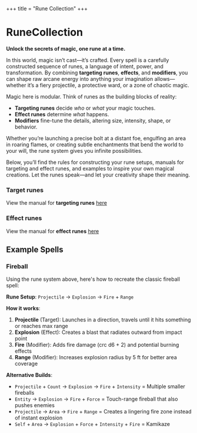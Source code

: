 +++
title = "Rune Collection"
+++

# RuneCollection

**Unlock the secrets of magic, one rune at a time.**

In this world, magic isn’t cast—it’s crafted. Every spell is a carefully constructed sequence of runes, a language of intent, power, and transformation. By combining **targeting runes**, **effects**, and **modifiers**, you can shape raw arcane energy into anything your imagination allows—whether it’s a fiery projectile, a protective ward, or a zone of chaotic magic.

Magic here is modular. Think of runes as the building blocks of reality:
- **Targeting runes** decide *who* or *what* your magic touches.
- **Effect runes** determine *what* happens.
- **Modifiers** fine-tune the details, altering size, intensity, shape, or behavior.

Whether you’re launching a precise bolt at a distant foe, engulfing an area in roaring flames, or creating subtle enchantments that bend the world to your will, the rune system gives you infinite possibilities.

Below, you’ll find the rules for constructing your rune setups, manuals for targeting and effect runes, and examples to inspire your own magical creations. Let the runes speak—and let your creativity shape their meaning.

### Target runes

View the manual for **targeting runes** [here](targeting-runes)

### Effect runes

View the manual for **effect runes** [here](effect-runes)

## Example Spells

### Fireball

Using the rune system above, here's how to recreate the classic fireball spell:

**Rune Setup**: `Projectile` → `Explosion` → `Fire` + `Range`

**How it works**:
1. **Projectile** (Target): Launches in a direction, travels until it hits something or reaches max range
2. **Explosion** (Effect): Creates a blast that radiates outward from impact point
3. **Fire** (Modifier): Adds fire damage (crc d6 + 2) and potential burning effects
4. **Range** (Modifier): Increases explosion radius by 5 ft for better area coverage

**Alternative Builds**:
- `Projectile` + `Count` → `Explosion` → `Fire` + `Intensity` = Multiple smaller fireballs
- `Entity` → `Explosion` → `Fire` + `Force` = Touch-range fireball that also pushes enemies
- `Projectile` → `Area` → `Fire` + `Range` = Creates a lingering fire zone instead of instant explosion
- `Self` + `Area` → `Explosion` + `Force` + `Intensity` + `Fire` = Kamikaze
